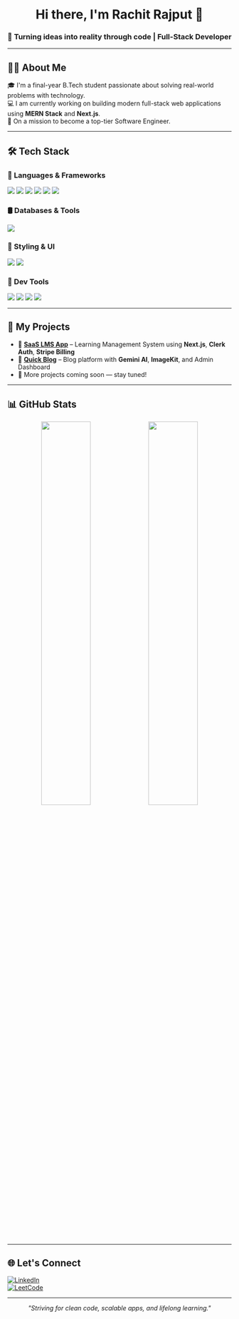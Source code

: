 <!-- TITLE -->
<h1 align="center">Hi there, I'm Rachit Rajput 👋</h1>
<h3 align="center">🚀 Turning ideas into reality through code | Full-Stack Developer</h3>

---

## 🧑‍💻 About Me

🎓 I'm a final-year B.Tech student passionate about solving real-world problems with technology.  
💻 I am currently working on building modern full-stack web applications using **MERN Stack** and **Next.js**.  
🎯 On a mission to become a top-tier Software Engineer.

---

## 🛠️ Tech Stack

### 🚀 Languages & Frameworks  
<p>
  <img src="https://img.shields.io/badge/JavaScript-F7DF1E?style=flat&logo=javascript&logoColor=black" />
  <img src="https://img.shields.io/badge/TypeScript-3178C6?style=flat&logo=typescript&logoColor=white" />
  <img src="https://img.shields.io/badge/React-20232A?style=flat&logo=react&logoColor=61DAFB" />
  <img src="https://img.shields.io/badge/Next.js-000000?style=flat&logo=nextdotjs&logoColor=white" />
  <img src="https://img.shields.io/badge/Node.js-339933?style=flat&logo=nodedotjs&logoColor=white" />
  <img src="https://img.shields.io/badge/Express-000000?style=flat&logo=express&logoColor=white" />
</p>

### 🛢️ Databases & Tools  
<p>
  <img src="https://img.shields.io/badge/MongoDB-47A248?style=flat&logo=mongodb&logoColor=white" />
</p>

### 🎨 Styling & UI  
<p>
  <img src="https://img.shields.io/badge/TailwindCSS-06B6D4?style=flat&logo=tailwindcss&logoColor=white" />
  <img src="https://img.shields.io/badge/Shadcn/UI-black?style=flat&logo=vercel&logoColor=white" />
</p>

### 🧰 Dev Tools  
<p>
  <img src="https://img.shields.io/badge/Git-F05032?style=flat&logo=git&logoColor=white" />
  <img src="https://img.shields.io/badge/GitHub-181717?style=flat&logo=github&logoColor=white" />
  <img src="https://img.shields.io/badge/Postman-FF6C37?style=flat&logo=postman&logoColor=white" />
  <img src="https://img.shields.io/badge/VS%20Code-007ACC?style=flat&logo=visual-studio-code&logoColor=white" />
</p>

---

## 🚀 My Projects

- 🔗 [**SaaS LMS App**](https://github.com/Rachgit28/saas-app) – Learning Management System using **Next.js**, **Clerk Auth**, **Stripe Billing**
- 📝 [**Quick Blog**](https://github.com/Rachgit28/quick-blog) – Blog platform with **Gemini AI**, **ImageKit**, and Admin Dashboard
- 📌 More projects coming soon — stay tuned!

---

## 📊 GitHub Stats

<p align="center">
  <img src="https://github-readme-stats.vercel.app/api?username=Rachgit28&show_icons=true&theme=radical" width="47%" />
  <img src="https://github-readme-streak-stats.herokuapp.com/?user=Rachgit28&theme=radical" width="47%" />
</p>

---

## 🌐 Let's Connect

[![LinkedIn](https://img.shields.io/badge/-LinkedIn-blue?style=flat&logo=linkedin)](https://www.linkedin.com/in/rachit-rajput-727004228/)  
[![LeetCode](https://img.shields.io/badge/-LeetCode-orange?style=flat&logo=leetcode)](https://leetcode.com/yourprofile/)  

---

<p align="center">
  <i>"Striving for clean code, scalable apps, and lifelong learning."</i>
</p>

